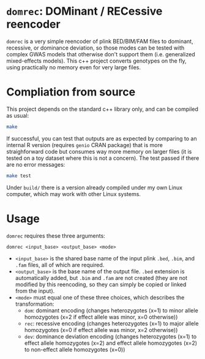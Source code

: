 # `domrec`: DOMinant / RECessive reencoder

`domrec` is a very simple reencoder of plink BED/BIM/FAM files to dominant, recessive, or dominance deviation, so those modes can be tested with complex GWAS models that otherwise don't support them (i.e. generalized mixed-effects models).
This c++ project converts genotypes on the fly, using practically no memory even for very large files.

# Compliation from source

This project depends on the standard c++ library only, and can be compiled as usual:
```bash
make
```
If successful, you can test that outputs are as expected by comparing to an internal R version (requires `genio` CRAN package) that is more straighforward code but consumes way more memory on larger files (it is tested on a toy dataset where this is not a concern).  The test passed if there are no error messages:
```bash
make test
```

Under `build/` there is a version already compiled under my own Linux computer, which may work with other Linux systems.

# Usage

`domrec` requires these three arguments:
```
domrec <input_base> <output_base> <mode>
```

- `<input_base>` is the shared base name of the input plink `.bed`, `.bim`, and `.fam` files, all of which are required.
- `<output_base>` is the base name of the output file.  `.bed` extension is automatically added, but `.bim` and `.fam` are not created (they are not modified by this reencoding, so they can simply be copied or linked from the input).
- `<mode>` must equal one of these three choices, which describes the transformation:
  - `dom`: dominant encoding (changes heterozygotes (x=1) to minor allele homozygotes (x=2 if effect allele was minor, x=0 otherwise))
  - `rec`: recessive encoding (changes heterozygotes (x=1) to major allele homozygotes (x=0 if effect allele was minor, x=2 otherwise))
  - `dev`: dominance deviation encoding (changes heterozygotes (x=1) to effect allele homozygotes (x=2) and effect allele homozygotes (x=2) to non-effect allele homozygotes (x=0))

